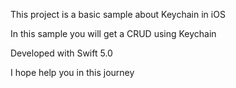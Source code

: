 This project is a basic sample about Keychain in iOS

In this sample you will get a CRUD using Keychain

Developed with Swift 5.0

I hope help you in this journey
